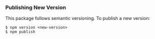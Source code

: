 ### Publishing New Version

This package follows semantic versioning. To publish a new version:

```
$ npm version <new-version>
$ npm publish
```
